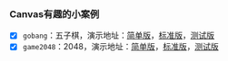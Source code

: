 ### Canvas有趣的小案例
- [x] `gobang`：五子棋，演示地址：[简单版](https://gaoxiaosi.github.io/canvas-magic/gobang/alpha/index.html)，[标准版](https://gaoxiaosi.github.io/canvas-magic/gobang/standard/index.html)，[测试版](https://gaoxiaosi.github.io/canvas-magic/gobang/beta/index.html)
- [x] `game2048`：2048，演示地址：[简单版](https://gaoxiaosi.github.io/canvas-magic/game2048/alpha/index.html)，[标准版](https://gaoxiaosi.github.io/canvas-magic/game2048/standard/index.html)，[测试版](https://gaoxiaosi.github.io/canvas-magic/game2048/beta/index.html)